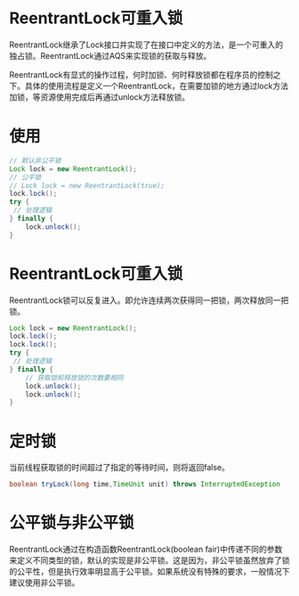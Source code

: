 # ReentrantLock可重入锁

ReentrantLock继承了Lock接口并实现了在接口中定义的方法，是一个可重入的独占锁。ReentrantLock通过AQS来实现锁的获取与释放。

ReentrantLock有显式的操作过程，何时加锁、何时释放锁都在程序员的控制之下。具体的使用流程是定义一个ReentrantLock，在需要加锁的地方通过lock方法加锁，等资源使用完成后再通过unlock方法释放锁。

# 使用

```java
// 默认非公平锁
Lock lock = new ReentrantLock();
// 公平锁
// Lock lock = new ReentrantLock(true);
lock.lock();
try {
 // 处理逻辑
} finally {
    lock.unlock();
}
```

# ReentrantLock可重入锁

ReentrantLock锁可以反复进入。即允许连续两次获得同一把锁，两次释放同一把锁。

```java
Lock lock = new ReentrantLock();
lock.lock();
lock.lock();
try {
 // 处理逻辑
} finally {
    // 获取锁和释放锁的次数要相同
    lock.unlock();
    lock.unlock();
}
```

# 定时锁

当前线程获取锁的时间超过了指定的等待时间，则将返回false。

```java
boolean tryLock(long time,TimeUnit unit) throws InterruptedException
```

# 公平锁与非公平锁

ReentrantLock通过在构造函数ReentrantLock(boolean fair)中传递不同的参数来定义不同类型的锁，默认的实现是非公平锁。这是因为，非公平锁虽然放弃了锁的公平性，但是执行效率明显高于公平锁。如果系统没有特殊的要求，一般情况下建议使用非公平锁。

